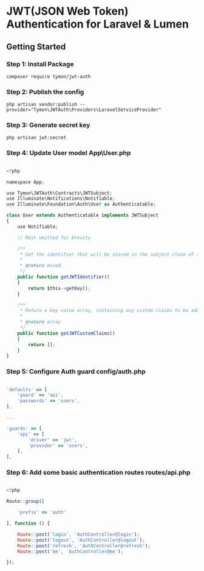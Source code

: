 # JWT(JSON Web Token) Authentication for Laravel & Lumen

## Getting Started
### Step 1: Install Package
```` composer require tymon/jwt-auth ````

### Step 2: Publish the config
```` php artisan vendor:publish --provider="Tymon\JWTAuth\Providers\LaravelServiceProvider" ````

### Step 3: Generate secret key
```` php artisan jwt:secret ````

### Step 4: Update User model App\User.php
```javascript 

<?php

namespace App;

use Tymon\JWTAuth\Contracts\JWTSubject;
use Illuminate\Notifications\Notifiable;
use Illuminate\Foundation\Auth\User as Authenticatable;

class User extends Authenticatable implements JWTSubject
{
    use Notifiable;

    // Rest omitted for brevity

    /**
     * Get the identifier that will be stored in the subject claim of the JWT.
     *
     * @return mixed
     */
    public function getJWTIdentifier()
    {
        return $this->getKey();
    }

    /**
     * Return a key value array, containing any custom claims to be added to the JWT.
     *
     * @return array
     */
    public function getJWTCustomClaims()
    {
        return [];
    }
} 

````

### Step 5: Configure Auth guard config/auth.php
```javascript

'defaults' => [
    'guard' => 'api',
    'passwords' => 'users',
],

...

'guards' => [
    'api' => [
        'driver' => 'jwt',
        'provider' => 'users',
    ],
],

````

### Step 6: Add some basic authentication routes routes/api.php
```javascript 

<?php

Route::group([

    'prefix' => 'auth'

], function () {

    Route::post('login', 'AuthController@login');
    Route::post('logout', 'AuthController@logout');
    Route::post('refresh', 'AuthController@refresh');
    Route::post('me', 'AuthController@me');

});

````
